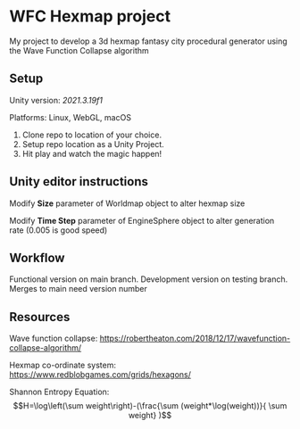# WFC Hexmap project
My project to develop a 3d hexmap fantasy city procedural generator using the Wave Function Collapse algorithm 

## Setup
Unity version: *2021.3.19f1*

Platforms: Linux, WebGL, macOS

1. Clone repo to location of your choice.
2. Setup repo location as a Unity Project.
3. Hit play and watch the magic happen!

## Unity editor instructions
Modify **Size** parameter of Worldmap object to alter hexmap size

Modify **Time Step** parameter of EngineSphere object to alter generation rate (0.005 is good speed)

## Workflow
Functional version on main branch. Development version on testing branch. Merges to main need version number

## Resources
Wave function collapse: https://robertheaton.com/2018/12/17/wavefunction-collapse-algorithm/

Hexmap co-ordinate system: https://www.redblobgames.com/grids/hexagons/

Shannon Entropy Equation: $$H=\log\left(\sum weight\right)-(\frac{\sum (weight*\log(weight))}{ \sum weight} )$$

